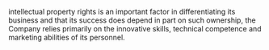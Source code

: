intellectual property rights is an important factor in differentiating its business and that its success does depend in part on such
ownership, the Company relies primarily on the innovative skills, technical competence and marketing abilities of its personnel.